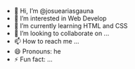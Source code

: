 - 👋 Hi, I’m @josueariasgauna
- 👀 I’m interested in Web Develop
- 🌱 I’m currently learning HTML and CSS
- 💞️ I’m looking to collaborate on ...
- 📫 How to reach me ...
- 😄 Pronouns: he
- ⚡ Fun fact: ...

<!---
josueariasgauna/josueariasgauna is a ✨ special ✨ repository because its `README.md` (this file) appears on your GitHub profile.
You can click the Preview link to take a look at your changes.
--->
